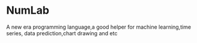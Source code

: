 # NumLab
A new era programming language,a good helper for machine learning,time series, data prediction,chart drawing and etc
